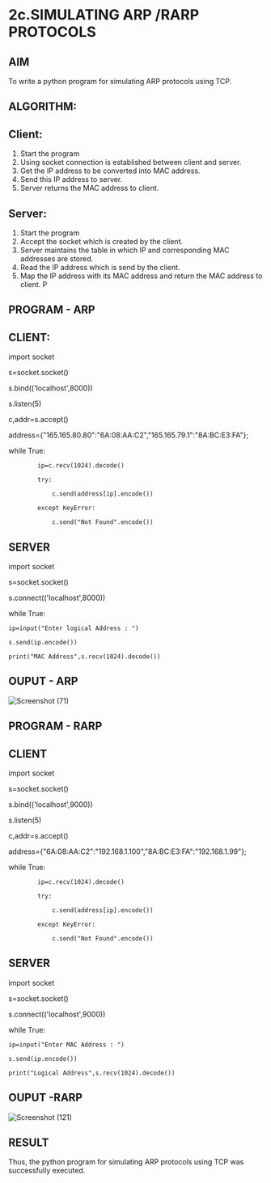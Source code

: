 # 2c.SIMULATING ARP /RARP PROTOCOLS
## AIM
To write a python program for simulating ARP protocols using TCP.
## ALGORITHM:
## Client:
1. Start the program
2. Using socket connection is established between client and server.
3. Get the IP address to be converted into MAC address.
4. Send this IP address to server.
5. Server returns the MAC address to client.
## Server:
1. Start the program
2. Accept the socket which is created by the client.
3. Server maintains the table in which IP and corresponding MAC addresses are
stored.
4. Read the IP address which is send by the client.
5. Map the IP address with its MAC address and return the MAC address to client.
P
## PROGRAM - ARP
 
## CLIENT: 
 
import socket 

s=socket.socket()

s.bind(('localhost',8000)) 

s.listen(5) 

c,addr=s.accept() 

address={"165.165.80.80":"6A:08:AA:C2","165.165.79.1":"8A:BC:E3:FA"}; 

while True: 

            ip=c.recv(1024).decode() 
            
            try: 
            
                c.send(address[ip].encode()) 
                
            except KeyError: 
            
                c.send("Not Found".encode())

## SERVER

import socket 

s=socket.socket() 

s.connect(('localhost',8000)) 

while True: 

    ip=input("Enter logical Address : ") 
    
    s.send(ip.encode()) 
    
    print("MAC Address",s.recv(1024).decode()) 
    
                
## OUPUT - ARP
![Screenshot (71)](https://github.com/user-attachments/assets/3c446fa3-2a02-4f2d-a8ad-fac6271890ac)

## PROGRAM - RARP

## CLIENT
 
import socket 

s=socket.socket() 

s.bind(('localhost',9000)) 

s.listen(5) 

c,addr=s.accept() 

address={"6A:08:AA:C2":"192.168.1.100","8A:BC:E3:FA":"192.168.1.99"}; 

while True: 

            ip=c.recv(1024).decode() 
            
            try: 
            
                c.send(address[ip].encode()) 
                
            except KeyError: 
            
                c.send("Not Found".encode())        
                
## SERVER

import socket 

s=socket.socket() 

s.connect(('localhost',9000)) 

while True: 

    ip=input("Enter MAC Address : ") 
    
    s.send(ip.encode()) 
    
    print("Logical Address",s.recv(1024).decode()) 
## OUPUT -RARP
![Screenshot (121)](https://github.com/user-attachments/assets/a3014d9b-df57-4abe-a468-c067112d285c)

## RESULT
Thus, the python program for simulating ARP protocols using TCP was successfully 
executed.
